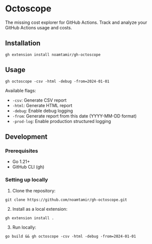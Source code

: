 # Octoscope

The missing cost explorer for GitHub Actions. Track and analyze your GitHub Actions usage and costs.

## Installation
```shell
gh extension install noamtamir/gh-octoscope
```

## Usage
```shell
gh octoscope -csv -html -debug -from=2024-01-01
```

Available flags:
- `-csv`: Generate CSV report
- `-html`: Generate HTML report
- `-debug`: Enable debug logging
- `-from`: Generate report from this date (YYYY-MM-DD format)
- `-prod-log`: Enable production structured logging

## Development

### Prerequisites
- Go 1.21+
- GitHub CLI (gh)

### Setting up locally

1. Clone the repository:
```shell
git clone https://github.com/noamtamir/gh-octoscope.git
```

2. Install as a local extension:
```shell
gh extension install .
```

3. Run locally:
```shell
go build && gh octoscope -csv -html -debug -from=2024-01-01
```